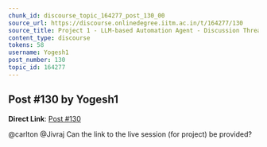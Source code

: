```yaml
---
chunk_id: discourse_topic_164277_post_130_00
source_url: https://discourse.onlinedegree.iitm.ac.in/t/164277/130
source_title: Project 1 - LLM-based Automation Agent - Discussion Thread [TDS Jan 2025]
content_type: discourse
tokens: 58
username: Yogesh1
post_number: 130
topic_id: 164277
---
```


## Post #130 by Yogesh1

**Direct Link**: [Post #130](https://discourse.onlinedegree.iitm.ac.in/t/164277/130)

@carlton @Jivraj Can the link to the live session (for project) be provided?

